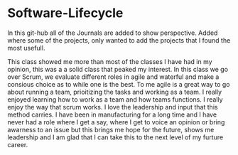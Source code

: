 # Software-Lifecycle
In this git-hub all of the Journals are added to show perspective.
Added where some of the projects, only wanted to add the projects that I found the most usefull. 

This class showed me more than most of the classes I have had in my opinion, this was a a solid class that peaked my interest.
In this class we go over Scrum, we evaluate different roles in agile and waterful and make a consious choice as to while one is the best. To me agile is a great way to go about running a team, prioitizing the tasks and working as a team. I really enjoyed learning how to work as a team and how teams functions. I really enjoy the way that scrum works. I love the leadership and input that this method carries. I have been in manufacturing for a long time and I have never had a role where I get a say, where I get to voice an opinion or bring awarness to an issue but this brings me hope for the future, shows me leadership and I am glad that I can take this to the next level of my furture career. 
